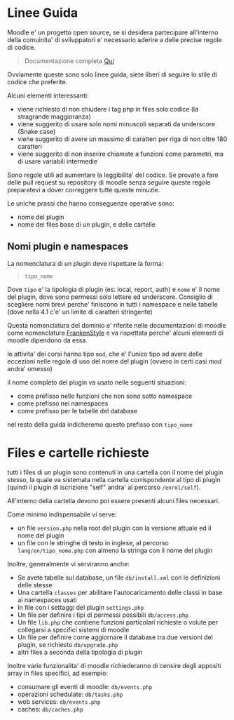 Linee Guida
===========

Moodle e' un progetto open source, se si desidera partecipare all'interno della comuinita' di sviluppatori e' necessario aderire a delle precise regole di codice.

> Documentazione completa [Qui](https://moodledev.io/general/development/policies/codingstyle)

Ovviamente queste sono solo linee guida, siete liberi di seguire lo stile di codice che preferite.

Alcuni elementi interessanti:

* viene richiesto di non chiudere i tag php in files  solo codice (la stragrande maggioranza)
* viene suggerito di usare solo nomi minuscoli separati da underscore (Snake case)
* viene suggerito di avere un massimo di caratteri per riga di non oltre 180 caratteri
* viene suggerito di non inserire chiamate a funzioni come parametri, ma di usare variabili intermedie 

Sono regole utili ad aumentare la leggibilita' del codice. Se provate a fare delle pull request su repository di moodle senza seguire queste regole preparatevi a dover correggere tutte queste minuzie.

Le uniche prassi che hanno conseguenze operative sono:

* nome del plugin
* nome dei files base di un plugin, e delle cartelle

Nomi plugin e namespaces
------------------------

La nomenclatura di un plugin deve rispettare la forma:

> `tipo_nome`

Dove `tipo` e' la tipologia di plugin (es: local, report, auth) e `nome` e' il nome del plugin, dove sono permessi solo lettere ed underscore. Consiglio di scegliere nomi brevi perche' finiscono in tutti i namespace e nelle tabelle (dove nella 4.1 c'e' un limite di caratteri stringente)

Questa nomenclatura del dominio e' riferite nelle documentazioni di moodle come nomenclatura [FrankenStyle](https://moodledev.io/general/development/policies/codingstyle/frankenstyle) e va rispettata perche' alcuni elementi di moodle dipendono da essa.

le attivita' dei corsi hanno tipo `mod`, che e' l'unico tipo ad avere delle eccezioni nelle regole di uso del nome del plugin (ovvero in certi casi *mod* andra' omesso)

il nome completo del plugin va usato nelle seguenti situazioni:

* come prefisso nelle funzioni che non sono sotto namespace
* come prefisso nei namespaces
* come prefisso per le tabelle del database

nel resto della guida indicheremo questo prefisso con `tipo_nome`

Files e cartelle richieste
==========================

tutti i files di un plugin sono contenuti in una cartella con il nome del plugin stesso, la quale va sistemata nella cartella corrispondente al tipo di plugin (quindi il plugin di iscrizione "self" andra' al percorso `/enrol/self`).

All'interno della cartella devono poi essere presenti alcuni files necessari. 

Come minimo indispensabile vi serve:

* un file `version.php` nella root del plugin con la versione attuale ed il nome del plugin
* un file con le stringhe di testo in inglese, al percorso `lang/en/tipo_nome.php` con almeno la stringa con il nome del plugin

Inoltre, generalmente vi serviranno anche:

* Se avete tabelle sul database, un file `db/install.xml` con le definizioni delle stesse
* Una cartella `classes` per abilitare l'autocaricamento delle classi in base ai namespaces usati
* In file con i settaggi del plugin `settings.php`
* Un file per definire i tipi di permessi possibili `db/access.php`
* Un file `lib.php` che contiene funzioni particolari richieste o volute per collegarsi a specifici sistemi di moodle
* Un file per definire come aggiornare il database tra due versioni del plugin, se richiesto `db/upgrade.php`
* altri files a seconda della tipologia di plugin

Inoltre varie funzionalita' di moodle richiederanno di censire degli appositi array in files specifici, ad esempio:

* consumare gli eventi di moodle: `db/events.php`
* operazioni schedulate: `db/tasks.php`
* web services: `db/events.php`
* caches: `db/caches.php`